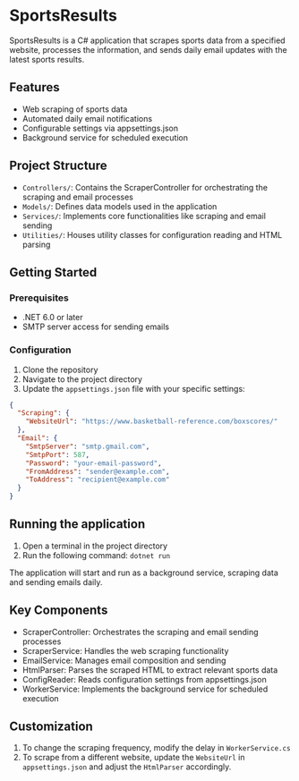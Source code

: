 # SportsResults

SportsResults is a C# application that scrapes sports data from a specified website, processes the information, and sends daily email updates with the latest sports results.

## Features

- Web scraping of sports data
- Automated daily email notifications
- Configurable settings via appsettings.json
- Background service for scheduled execution

## Project Structure

- `Controllers/`: Contains the ScraperController for orchestrating the scraping and email processes
- `Models/`: Defines data models used in the application
- `Services/`: Implements core functionalities like scraping and email sending
- `Utilities/`: Houses utility classes for configuration reading and HTML parsing

## Getting Started

### Prerequisites

- .NET 6.0 or later
- SMTP server access for sending emails

### Configuration

1. Clone the repository
2. Navigate to the project directory
3. Update the `appsettings.json` file with your specific settings:

```json
{
  "Scraping": {
    "WebsiteUrl": "https://www.basketball-reference.com/boxscores/"
  },
  "Email": {
    "SmtpServer": "smtp.gmail.com",
    "SmtpPort": 587,
    "Password": "your-email-password",
    "FromAddress": "sender@example.com",
    "ToAddress": "recipient@example.com"
  }
}
```

## Running the application
1. Open a terminal in the project directory
2. Run the following command: `dotnet run`

The application will start and run as a background service, scraping data and sending emails daily.

## Key Components

* ScraperController: Orchestrates the scraping and email sending processes
* ScraperService: Handles the web scraping functionality
* EmailService: Manages email composition and sending
* HtmlParser: Parses the scraped HTML to extract relevant sports data
* ConfigReader: Reads configuration settings from appsettings.json
* WorkerService: Implements the background service for scheduled execution

## Customization

1. To change the scraping frequency, modify the delay in `WorkerService.cs`
2. To scrape from a different website, update the `WebsiteUrl` in `appsettings.json` and adjust the `HtmlParser` accordingly.